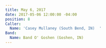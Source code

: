 ```yaml
---
title: May 6, 2017
date: 2017-05-06 12:00:00 -04:00
position: 8
Caller:
  Name: 'Casey Mullaney (South Bend, IN)  '
Band:
  Name: Band O' Goshen (Goshen, IN)
---
```


